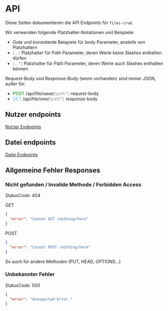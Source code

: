 # API

Diese Seiten dokumentieren die API Endpoints für `files-crud`.

Wir verwenden folgende Platzhalter-Notationen und Beispiele:
* Gute und konsistente Beispiele für body Parameter, anstelle von Platzhaltern
* <span style="color: #999; ">{...}</span> Platzhalter für Path Parameter, deren Werte keine Slashes enthalten dürfen
* <span style="color: #999; ">{...*}</span> Platzhalter für Path Parameter, deren Werte auch Slashes enthalten können

Request-Body und Response-Body (wenn vorhanden) sind immer JSON, außer für:
* <span style="color: green; ">POST</span> /api/file/save/<span style="color: #999; ">{path*}</span> request-body
* <span style="color: #60affe; ">GET</span> /api/file/one/<span style="color: #999; ">{path*}</span> response-body

## Nutzer endpoints
[Nutzer Endpoints](/api/user)

## Datei endpoints
[Datei Endpoints](/api/file)

## Allgemeine Fehler Responses

### Nicht gefunden / Invalide Methode / Forbidden Access
StatusCode: 404

GET
```json
{
  "error": "Cannot GET /nothing/here"
}
```

POST
```json
{
  "error": "Cannot POST /nothing/here"
}
```

So auch für andere Methoden (PUT, HEAD, OPTIONS...)

### Unbekannter Fehler
StatusCode: 500
```json
{
  "error": "Unexpected Error."
}
```
